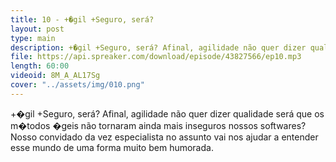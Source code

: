 ```yaml
---
title: 10 - +�gil +Seguro, será?
layout: post
type: main
description: +�gil +Seguro, será? Afinal, agilidade não quer dizer qualidade será que os m�todos �geis não tornaram ainda mais inseguros nossos softwares? Nosso convidado da vez especialista no assunto vai nos ajudar a entender esse mundo de uma forma muito bem humorada.
file: https://api.spreaker.com/download/episode/43827566/ep10.mp3
length: 60:00
videoid: 8M_A_AL17Sg
cover: "../assets/img/010.png"
---
```


+�gil +Seguro, será? Afinal, agilidade não quer dizer qualidade será que os m�todos �geis não tornaram ainda mais inseguros nossos softwares? Nosso convidado da vez especialista no assunto vai nos ajudar a entender esse mundo de uma forma muito bem humorada.